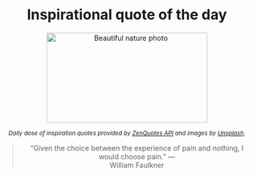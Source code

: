 
<div align="center">

# Inspirational quote of the day

<img src="./data/photo.jpeg" alt="Beautiful nature photo" width="320" height="180">

<sub><i>Daily dose of inspiration quotes provided by [ZenQuotes API](https://zenquotes.io/) and images by [Unsplash](https://unsplash.com/).</i></sub>


<blockquote>&ldquo;Given the choice between the experience of pain and nothing, I would choose pain.&rdquo; &mdash; <footer>William Faulkner</footer></blockquote>

</div>
